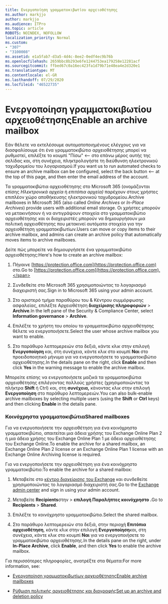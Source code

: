 ```yaml
---
title: Ενεργοποίηση γραμματοκιβωτίου αρχειοθέτησης
ms.author: markjjo
author: markjjo
ms.audience: ITPro
ms.topic: article
ROBOTS: NOINDEX, NOFOLLOW
localization_priority: Normal
ms.custom:
- "307"
- "3100008"
ms.assetid: e1a5fab7-d3a5-4d4c-8ee2-0edf4ec9b76b
ms.openlocfilehash: 2659bbc8b293e6fe1244753ea179258e12281acf
ms.sourcegitcommit: ffbed67c0a16ec423fa1d79b71e48ea4e2d320e1
ms.translationtype: MT
ms.contentlocale: el-GR
ms.lasthandoff: 07/29/2020
ms.locfileid: "46522735"
---
```

# <a name="enable-an-archive-mailbox"></a><span data-ttu-id="fadef-102">Ενεργοποίηση γραμματοκιβωτίου αρχειοθέτησης</span><span class="sxs-lookup"><span data-stu-id="fadef-102">Enable an archive mailbox</span></span>

<span data-ttu-id="fadef-103">Εάν θέλετε να εκτελέσουμε αυτοματοποιημένους ελέγχους για να διασφαλίσουμε ότι ένα γραμματοκιβώτιο αρχειοθέτησης μπορεί να ρυθμιστεί, επιλέξτε το κουμπί "Πίσω" <-- στο επάνω μέρος αυτής της σελίδας και, στη συνέχεια, πληκτρολογήστε τη διεύθυνση ηλεκτρονικού ταχυδρομείου του λογαριασμού.</span><span class="sxs-lookup"><span data-stu-id="fadef-103">If you want us to run automated checks to ensure an archive mailbox can be configured, select the back button <-- at the top of this page, and then enter the email address of the account.</span></span>

<span data-ttu-id="fadef-104">Τα γραμματοκιβώτια αρχειοθέτησης στο Microsoft 365 (ονομάζονται επίσης *Ηλεκτρονικά αρχεία* ή *επιτόπια αρχεία)* παρέχουν στους χρήστες επιπλέον χώρο αποθήκευσης ηλεκτρονικού ταχυδρομείου.</span><span class="sxs-lookup"><span data-stu-id="fadef-104">Archive mailboxes in Microsoft 365 (also called *Online Archives* or *In-Place Archives*) provide users with additional email storage.</span></span> <span data-ttu-id="fadef-105">Οι χρήστες μπορούν να μετακινήσουν ή να αντιγράψουν στοιχεία στο γραμματοκιβώτιο αρχειοθέτησης και οι διαχειριστές μπορούν να δημιουργήσουν μια πολιτική αρχειοθέτησης που μετακινεί αυτόματα στοιχεία για την αρχειοθέτηση γραμματοκιβωτίων.</span><span class="sxs-lookup"><span data-stu-id="fadef-105">Users can move or copy items to their archive mailbox, and admins can create an archive policy that automatically moves items to archive mailboxes.</span></span>
  
<span data-ttu-id="fadef-106">Δείτε πώς μπορείτε να δημιουργήσετε ένα γραμματοκιβώτιο αρχειοθέτησης:</span><span class="sxs-lookup"><span data-stu-id="fadef-106">Here's how to create an archive mailbox:</span></span>
  
1. <span data-ttu-id="fadef-107">Πήγαινε [https://protection.office.com](https://protection.office.com) στο.</span><span class="sxs-lookup"><span data-stu-id="fadef-107">Go to [https://protection.office.com](https://protection.office.com).</span></span>

2. <span data-ttu-id="fadef-108">Συνδεθείτε στο Microsoft 365 χρησιμοποιώντας το λογαριασμό διαχειριστή σας.</span><span class="sxs-lookup"><span data-stu-id="fadef-108">Sign in to Microsoft 365 using your admin account.</span></span>

3. <span data-ttu-id="fadef-109">Στο αριστερό τμήμα παραθύρου του &amp; Κέντρου συμμόρφωσης ασφαλείας, επιλέξτε Αρχειοθέτηση **διαχείρισης πληροφοριών** \> **Archive**.</span><span class="sxs-lookup"><span data-stu-id="fadef-109">In the left pane of the Security &amp; Compliance Center, select **Information governance** \> **Archive**.</span></span>

4. <span data-ttu-id="fadef-110">Επιλέξτε το χρήστη του οποίου το γραμματοκιβώτιο αρχειοθέτησης θέλετε να ενεργοποιήσετε.</span><span class="sxs-lookup"><span data-stu-id="fadef-110">Select the user whose archive mailbox you want to enable.</span></span>

5. <span data-ttu-id="fadef-111">Στο παράθυρο λεπτομερειών στα δεξιά, κάντε κλικ στην επιλογή **Ενεργοποίηση** και, στη συνέχεια, κάντε κλικ στο κουμπί **Ναι** στο προειδοποιητικό μήνυμα για να ενεργοποιήσετε το γραμματοκιβώτιο αρχειοθέτησης.</span><span class="sxs-lookup"><span data-stu-id="fadef-111">In the details pane on the right, click **Enable** and then click **Yes** in the warning message to enable the archive mailbox.</span></span>

<span data-ttu-id="fadef-112">Μπορείτε επίσης να ενεργοποιήσετε μαζικά τα γραμματοκιβώτια αρχειοθέτησης επιλέγοντας πολλούς χρήστες (χρησιμοποιώντας τα πλήκτρα **Shift** ή Ctrl) και, στη **συνέχεια,** κάνοντας κλικ στην επιλογή **Ενεργοποίηση** στο παράθυρο λεπτομερειών.</span><span class="sxs-lookup"><span data-stu-id="fadef-112">You can also bulk-enable archive mailboxes by selecting multiple users (using the **Shift** or **Ctrl** keys) and then clicking **Enable** in the details pane.</span></span>
  
### <a name="shared-mailboxes"></a><span data-ttu-id="fadef-113">Κοινόχρηστα γραμματοκιβώτια</span><span class="sxs-lookup"><span data-stu-id="fadef-113">Shared mailboxes</span></span>

<span data-ttu-id="fadef-114">Για να ενεργοποιήσετε την αρχειοθέτηση για ένα κοινόχρηστο γραμματοκιβώτιο, απαιτείται μια άδεια χρήσης του Exchange Online Plan 2 ή μια άδεια χρήσης του Exchange Online Plan 1 με άδεια αρχειοθέτησης του Exchange Online.</span><span class="sxs-lookup"><span data-stu-id="fadef-114">To enable the archive for a shared mailbox, an Exchange Online Plan 2 license or an Exchange Online Plan 1 license with an Exchange Online Archiving license is required.</span></span>  

<span data-ttu-id="fadef-115">Για να ενεργοποιήσετε την αρχειοθέτηση για ένα κοινόχρηστο γραμματοκιβώτιο:</span><span class="sxs-lookup"><span data-stu-id="fadef-115">To enable the archive for a shared mailbox:</span></span>

1. <span data-ttu-id="fadef-116">Μεταβείτε στο [κέντρο διαχείρισης του Exchange](https://outlook.office365.com/ecp) και συνδεθείτε χρησιμοποιώντας το λογαριασμό διαχειριστή σας.</span><span class="sxs-lookup"><span data-stu-id="fadef-116">Go to the [Exchange admin center](https://outlook.office365.com/ecp) and sign in using your admin account.</span></span>

2. <span data-ttu-id="fadef-117">Μεταβείτε **Recipients**στην  >  **επιλογή Παραλήπτες κοινόχρηστο .**</span><span class="sxs-lookup"><span data-stu-id="fadef-117">Go to **Recipients** > **Shared**.</span></span>

3. <span data-ttu-id="fadef-118">Επιλέξτε το κοινόχρηστο γραμματοκιβώτιο.</span><span class="sxs-lookup"><span data-stu-id="fadef-118">Select the shared mailbox.</span></span>

4. <span data-ttu-id="fadef-119">Στο παράθυρο λεπτομερειών στα δεξιά, στην περιοχή **Επιτόπια αρχειοθέτηση**, κάντε κλικ στην επιλογή **Ενεργοποίηση**και, στη συνέχεια, κάντε κλικ στο κουμπί **Ναι** για να ενεργοποιήσετε το γραμματοκιβώτιο αρχειοθέτησης.</span><span class="sxs-lookup"><span data-stu-id="fadef-119">In the details pane on the right, under **In-Place Archive**, click **Enable**, and then click **Yes** to enable the archive mailbox.</span></span>

<span data-ttu-id="fadef-120">Για περισσότερες πληροφορίες, ανατρέξτε στα θέματα:</span><span class="sxs-lookup"><span data-stu-id="fadef-120">For more information, see:</span></span>
  
- [<span data-ttu-id="fadef-121">Ενεργοποίηση γραμματοκιβωτίων αρχειοθέτησης</span><span class="sxs-lookup"><span data-stu-id="fadef-121">Enable archive mailboxes</span></span>](https://docs.microsoft.com/microsoft-365/compliance/enable-archive-mailboxes)

- [<span data-ttu-id="fadef-122">Ρύθμιση πολιτικής αρχειοθέτησης και διαγραφής</span><span class="sxs-lookup"><span data-stu-id="fadef-122">Set up an archive and deletion policy</span></span>](https://docs.microsoft.com//office365/securitycompliance/set-up-an-archive-and-deletion-policy-for-mailboxes)
